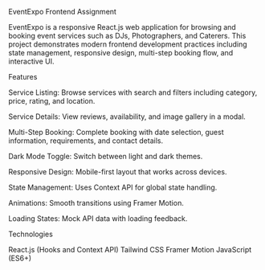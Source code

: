 EventExpo Frontend Assignment

EventExpo is a responsive React.js web application for browsing and booking event services such as DJs, Photographers, and Caterers. This project demonstrates modern frontend development practices including state management, responsive design, multi-step booking flow, and interactive UI.

Features

Service Listing: Browse services with search and filters including category, price, rating, and location.

Service Details: View reviews, availability, and image gallery in a modal.

Multi-Step Booking: Complete booking with date selection, guest information, requirements, and contact details.

Dark Mode Toggle: Switch between light and dark themes.

Responsive Design: Mobile-first layout that works across devices.

State Management: Uses Context API for global state handling.

Animations: Smooth transitions using Framer Motion.

Loading States: Mock API data with loading feedback.

Technologies

React.js (Hooks and Context API)
Tailwind CSS
Framer Motion
JavaScript (ES6+)


